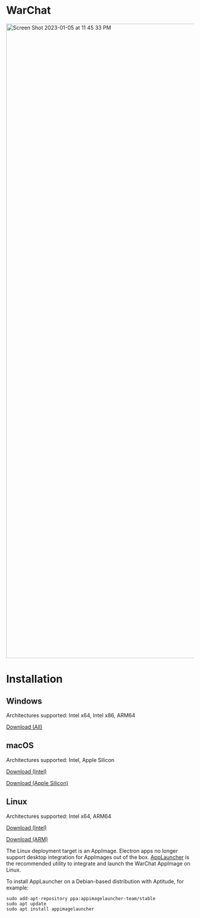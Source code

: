 # WarChat
<img width="1704" alt="Screen Shot 2023-01-05 at 11 45 33 PM" src="https://user-images.githubusercontent.com/43896559/210931873-a367ceac-a339-4c50-938b-25837250aae2.png">

# Installation
## Windows
Architectures supported: Intel x64, Intel x86, ARM64

[Download (All)](https://github.com/KnightsOfGlory/WarChat/releases/download/v0.3.4/WarChat-Setup-0.3.4.exe)

## macOS
Architectures supported: Intel, Apple Silicon

[Download (Intel)](https://github.com/KnightsOfGlory/WarChat/releases/download/v0.3.4/WarChat-0.3.4.dmg)

[Download (Apple Silicon)](https://github.com/KnightsOfGlory/WarChat/releases/download/v0.3.4/WarChat-0.3.4-arm64.dmg)

## Linux
Architectures supported: Intel x64, ARM64

[Download (Intel)](https://github.com/KnightsOfGlory/WarChat/releases/download/v0.3.4/WarChat-0.3.4.AppImage)

[Download (ARM)](https://github.com/KnightsOfGlory/WarChat/releases/download/v0.3.4/WarChat-0.3.4-arm64.AppImage)

The Linux deployment target is an AppImage.  Electron apps no longer support desktop integration for AppImages out of the box.  [AppLauncher](https://github.com/TheAssassin/AppImageLauncher) is the recommended utility to integrate and launch the WarChat AppImage on Linux.

To install AppLauncher on a Debian-based distribution with Aptitude, for example:

```
sudo add-apt-repository ppa:appimagelauncher-team/stable
sudo apt update
sudo apt install appimagelauncher
```
